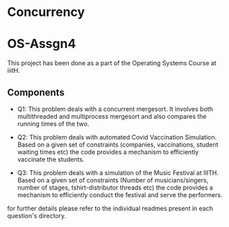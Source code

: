 # Concurrency
# OS-Assgn4

This project has been done as a part of the Operating Systems Course at iiitH.

## Components

* Q1: This problem deals with a concurrent mergesort. It involves both multithreaded and multiprocess mergesort and also compares the running times of the two.

* Q2: This problem deals with automated Covid Vaccination Simulation. Based on a given set of constraints (companies, vaccinations, student waiting times etc) the code provides a mechanism to efficiently vaccinate the students.

* Q3: This problem deals with a simulation of the Music Festival at IIITH. Based on a given set of constraints (Number of musicians/singers, number of stages, tshirt-distributor threads etc) the code provides a mechanism to efficiently conduct the festival and serve the performers. 

for further details please refer to the individual readmes present in each question's directory.

